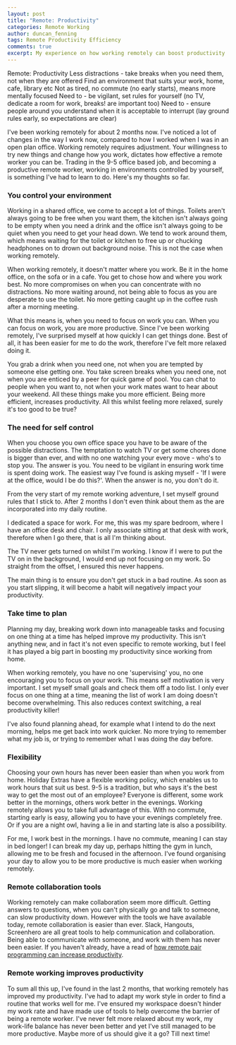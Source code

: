```yaml
---
layout: post
title: "Remote: Productivity"
categories: Remote Working
author: duncan_fenning
tags: Remote Productivity Efficiency
comments: true
excerpt: My experience on how working remotely can boost productivity
---
```



Remote: Productivity
	Less distractions - take breaks when you need them, not when they are offered
	Find an environment that suits your work, home, cafe, library etc
	Not as tired, no commute (no early starts), means more mentally focused
	Need to - be vigilant, set rules for yourself (no TV, dedicate a room for work, breaks! are important too)
	Need to - ensure people around you understand when it is acceptable to interrupt (lay ground rules early, so expectations are clear)


I've been working remotely for about 2 months now. I've noticed a lot of changes in the way I work now, compared to how I worked when I was in an open plan office. Working remotely requires adjustment. Your willingness to try new things and change how you work, dictates how effective a remote worker you can be. Trading in the 9-5 office based job, and becoming a productive remote worker, working in environments controlled by yourself, is something I've had to learn to do. Here's my thoughts so far.

### You control your environment

Working in a shared office, we come to accept a lot of things. Toilets aren't always going to be free when you want them, the kitchen isn't always going to be empty when you need a drink and the office isn't always going to be quiet when you need to get your head down. We tend to work around them, which means waiting for the toilet or kitchen to free up or chucking headphones on to drown out background noise. This is not the case when working remotely.

When working remotely, it doesn't matter where you work. Be it in the home office, on the sofa or in a cafe. You get to chose how and where you work best. No more compromises on when you can concentrate with no distractions. No more waiting around, not being able to focus as you are desperate to use the toilet. No more getting caught up in the coffee rush after a morning meeting.

What this means is, when you need to focus on work you can. When you can focus on work, you are more productive. Since I've been working remotely, I've surprised myself at how quickly I can get things done. Best of all, it has been easier for me to do the work, therefore I've felt more relaxed doing it.

You grab a drink when you need one, not when you are tempted by someone else getting one. You take screen breaks when you need one, not when you are enticed by a peer for quick game of pool. You can chat to people when you want to, not when your work mates want to hear about your weekend. All these things make you more efficient. Being more efficient, increases productivity. All this whilst feeling more relaxed, surely it's too good to be true?

### The need for self control

When you choose you own office space you have to be aware of the possible distractions. The temptation to watch TV or get some chores done is bigger than ever, and with no one watching your every move - who's to stop you. The answer is you. You need to be vigilant in ensuring work time is spent doing work. The easiest way I've found is asking myself - 'If I were at the office, would I be do this?'. When the answer is no, you don't do it.

From the very start of my remote working adventure, I set myself ground rules that I stick to. After 2 months I don't even think about them as the are incorporated into my daily routine.

I dedicated a space for work. For me, this was my spare bedroom, where I have an office desk and chair. I only associate sitting at that desk with work, therefore when I go there, that is all I'm thinking about.

The TV never gets turned on whilst I'm working. I know if I were to put the TV on in the background, I would end up not focusing on my work. So straight from the offset, I ensured this never happens.

The main thing is to ensure you don't get stuck in a bad routine. As soon as you start slipping, it will become a habit will negatively impact your productivity.

### Take time to plan

Planning my day, breaking work down into manageable tasks and focusing on one thing at a time has helped improve my productivity. This isn't anything new, and in fact it's not even specific to remote working, but I feel it has played a big part in boosting my productivity since working from home.

When working remotely, you have no one 'supervising' you, no one encouraging you to focus on your work. This means self motivation is very important. I set myself small goals and check them off a todo list. I only ever focus on one thing at a time, meaning the list of work I am doing doesn't become overwhelming. This also reduces context switching, a real productivity killer!

I've also found planning ahead, for example what I intend to do the next morning, helps me get back into work quicker. No more trying to remember what my job is, or trying to remember what I was doing the day before.

### Flexibility

Choosing your own hours has never been easier than when you work from home. Holiday Extras have a flexible working policy, which enables us to work hours that suit us best. 9-5 is a tradition, but who says it's the best way to get the most out of an employee? Everyone is different, some work better in the mornings, others work better in the evenings. Working remotely allows you to take full advantage of this. With no commute, starting early is easy, allowing you to have your evenings completely free. Or if you are a night owl, having a lie in and starting late is also a possibility.

For me, I work best in the mornings. I have no commute, meaning I can stay in bed longer! I can break my day up, perhaps hitting the gym in lunch, allowing me to be fresh and focused in the afternoon. I've found organising your day to allow you to be more productive is much easier when working remotely.

### Remote collaboration tools

Working remotely can make collaboration seem more difficult. Getting answers to questions, when you can't physically go and talk to someone, can slow productivity down. However with the tools we have available today, remote collaboration is easier than ever. Slack, Hangouts, Screenhero are all great tools to help communication and collaboration. Being able to communicate with someone, and work with them has never been easier. If you haven't already, have a read of [how remote pair programming can increase productivity](http://tech.holidayextras.co.uk/programming,/pair/remote/working/2016/05/10/remote-pair-programming/).

### Remote working improves productivity

To sum all this up, I've found in the last 2 months, that working remotely has improved my productivity. I've had to adapt my work style in order to find a routine that works well for me. I've ensured my workspace doesn't hinder my work rate and have made use of tools to help overcome the barrier of being a remote worker. I've never felt more relaxed about my work, my work-life balance has never been better and yet I've still managed to be more productive. Maybe more of us should give it a go? Till next time!
